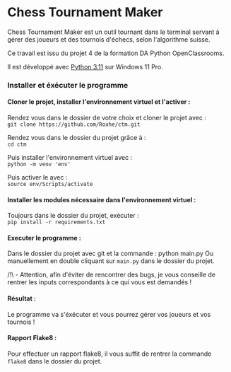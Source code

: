 # Chess Tournament Maker

Chess Tournament Maker est un outil tournant dans le terminal servant à gérer des joueurs et des tournois d'échecs, selon l'algorithme suisse.

Ce travail est issu du projet 4 de la formation DA Python OpenClassrooms.

Il est développé avec [Python 3.11](https://www.python.org/downloads/release/python-3110/) sur Windows 11 Pro.

### Installer et éxécuter le programme

#### Cloner le projet, installer l'environnement virtuel et l'activer :

Rendez vous dans le dossier de votre choix et cloner le projet avec : \
`git clone https://github.com/Roxhe/ctm.git`

Rendez vous dans le dossier du projet grâce à : \
`cd ctm`

Puis installer l'environnement virtuel avec : \
`python -m venv 'env'`

Puis activer le avec : \
`source env/Scripts/activate`

#### Installer les modules nécessaire dans l'environnement virtuel :

Toujours dans le dossier du projet, exécuter : \
`pip install -r requirements.txt`

#### Executer le programme :
Dans le dossier du projet avec git et la commande :
python main.py
Ou manuellement en double cliquant sur `main.py` dans le dossier du projet. 

/!\ - Attention, afin d'éviter de rencontrer des bugs, je vous conseille de rentrer les inputs correspondants à ce qui vous est demandés ! 

#### Résultat :

Le programme va s'éxécuter et vous pourrez gérer vos joueurs et vos tournois ! 

#### Rapport Flake8 :
Pour effectuer un rapport flake8, il vous suffit de rentrer la commande `flake8` dans le dossier du projet.
